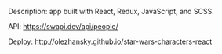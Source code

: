 Description: app built with React, Redux, JavaScript, and SCSS.

API: https://swapi.dev/api/people/

Deploy: http://olezhansky.github.io/star-wars-characters-react
